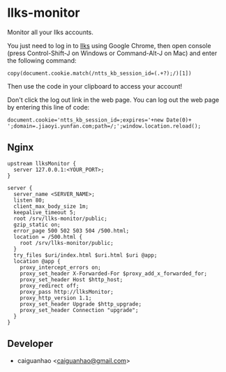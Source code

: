 llks-monitor
============

Monitor all your llks accounts.

You just need to log in to [llks](https://jiaoyi.yunfan.com) using Google
Chrome, then open console (press Control-Shift-J on Windows or Command-Alt-J
on Mac) and enter the following command:

    copy(document.cookie.match(/ntts_kb_session_id=(.+?);/)[1])

Then use the code in your clipboard to access your account!

Don't click the log out link in the web page. You can log out the web page
by entering this line of code:

    document.cookie='ntts_kb_session_id=;expires='+new Date(0)+
    ';domain=.jiaoyi.yunfan.com;path=/;';window.location.reload();

Nginx
-----

    upstream llksMonitor {
      server 127.0.0.1:<YOUR_PORT>;
    }

    server {
      server_name <SERVER_NAME>;
      listen 80;
      client_max_body_size 1m;
      keepalive_timeout 5;
      root /srv/llks-monitor/public;
      gzip_static on;
      error_page 500 502 503 504 /500.html;
      location = /500.html {
        root /srv/llks-monitor/public;
      }
      try_files $uri/index.html $uri.html $uri @app;
      location @app {
        proxy_intercept_errors on;
        proxy_set_header X-Forwarded-For $proxy_add_x_forwarded_for;
        proxy_set_header Host $http_host;
        proxy_redirect off;
        proxy_pass http://llksMonitor;
        proxy_http_version 1.1;
        proxy_set_header Upgrade $http_upgrade;
        proxy_set_header Connection "upgrade";
      }
    }

Developer
---------

* caiguanhao &lt;caiguanhao@gmail.com&gt;

